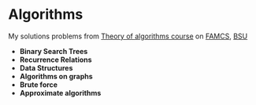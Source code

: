 # Algorithms

My solutions problems from [Theory of algorithms course](https://acm.bsu.by/) on
[FAMCS](www.fpmi.bsu.by/en/main.aspx),
[BSU](http://www.bsu.by/en/main.aspx)

- **Binary Search Trees**
- **Recurrence Relations**
- **Data Structures**
- **Algorithms on graphs**
- **Brute force**
- **Approximate algorithms**